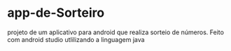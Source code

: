 # app-de-Sorteiro
projeto de um aplicativo para android que realiza sorteio de números. Feito com android studio utlilizando a linguagem java
